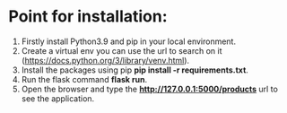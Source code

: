 # Point for installation:
1. Firstly install Python3.9 and pip in your local environment.
2. Create a virtual env you can use the url to search on it (https://docs.python.org/3/library/venv.html).
3. Install the packages using pip **pip install -r requirements.txt**.
4. Run the flask command **flask run**.
5. Open the browser and type the **http://127.0.0.1:5000/products** url to see the application.
